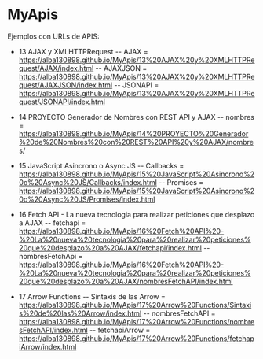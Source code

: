 # MyApis
Ejemplos con URLs de APIS:

- 13 AJAX y XMLHTTPRequest
-- AJAX = https://alba130898.github.io/MyApis/13%20AJAX%20y%20XMLHTTPRequest/AJAX/index.html
-- AJAXJSON = https://alba130898.github.io/MyApis/13%20AJAX%20y%20XMLHTTPRequest/AJAXJSON/index.html
-- JSONAPI = https://alba130898.github.io/MyApis/13%20AJAX%20y%20XMLHTTPRequest/JSONAPI/index.html

- 14 PROYECTO Generador de Nombres con REST API y AJAX
-- nombres = https://alba130898.github.io/MyApis/14%20PROYECTO%20Generador%20de%20Nombres%20con%20REST%20API%20y%20AJAX/nombres/

- 15 JavaScript Asincrono o Async JS
-- Callbacks = https://alba130898.github.io/MyApis/15%20JavaScript%20Asincrono%20o%20Async%20JS/Callbacks/index.html
-- Promises = https://alba130898.github.io/MyApis/15%20JavaScript%20Asincrono%20o%20Async%20JS/Promises/index.html

- 16 Fetch API - La nueva tecnologia para realizar peticiones que desplazo a AJAX
-- fetchapi = https://alba130898.github.io/MyApis/16%20Fetch%20API%20-%20La%20nueva%20tecnologia%20para%20realizar%20peticiones%20que%20desplazo%20a%20AJAX/fetchapi/index.html
-- nombresFetchApi = https://alba130898.github.io/MyApis/16%20Fetch%20API%20-%20La%20nueva%20tecnologia%20para%20realizar%20peticiones%20que%20desplazo%20a%20AJAX/nombresFetchAPI/index.html

- 17 Arrow Functions
-- Sintaxis de las Arrow = https://alba130898.github.io/MyApis/17%20Arrow%20Functions/Sintaxis%20de%20las%20Arrow/index.html
-- nombresFetchAPI = https://alba130898.github.io/MyApis/17%20Arrow%20Functions/nombresFetchAPI/index.html
-- fetchapiArrow = https://alba130898.github.io/MyApis/17%20Arrow%20Functions/fetchapiArrow/index.html
